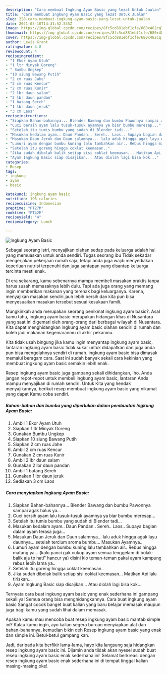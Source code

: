 ```yaml
---
description: "Cara membuat Ingkung Ayam Basic yang lezat Untuk Jualan"
title: "Cara membuat Ingkung Ayam Basic yang lezat Untuk Jualan"
slug: 228-cara-membuat-ingkung-ayam-basic-yang-lezat-untuk-jualan
date: 2021-05-10T14:31:52.535Z
image: https://img-global.cpcdn.com/recipes/8fc5cd881ebf1cfe/680x482cq70/ingkung-ayam-basic-foto-resep-utama.jpg
thumbnail: https://img-global.cpcdn.com/recipes/8fc5cd881ebf1cfe/680x482cq70/ingkung-ayam-basic-foto-resep-utama.jpg
cover: https://img-global.cpcdn.com/recipes/8fc5cd881ebf1cfe/680x482cq70/ingkung-ayam-basic-foto-resep-utama.jpg
author: Lewis Grant
ratingvalue: 4.8
reviewcount: 4
recipeingredient:
- "1 Ekor Ayam Utuh"
- "1 ltr Minyak Goreng"
- " Bumbu Ungkep"
- "10 siung Bawang Putih"
- "2 cm ruas Jahe"
- "2 cm ruas Kencur"
- "2 cm ruas Kunir"
- "2 lbr daun salam"
- "2 lbr daun pandan"
- "1 batang Sereh"
- "1 lbr daun jeruk"
- "3 cm Laos"
recipeinstructions:
- "Siapkan Bahan-bahannya... Blender Bawang dan bumbu Pawonnya sampai agak halus ya..."
- "Cuci bersih ayam lalu tusuk-tusuk ayamnya ya biar bumbu meresap..."
- "Setelah itu tumis bumbu yang sudah di Blender tadi..."
- "Masukan kedalam ayam.. Daun Pandan.. Sereh.. Laos.. Supaya bagian dalam ayam terasa juga..."
- "Masukan Daun Jeruk dan Daun salamnya... lalu aduk hingga agak layu daunnya... setelah tercium aroma bumbu... Masukan Ayamnya.."
- "Lumuri ayam dengan bumbu kuning lalu tambahkan air.. Rebus hingga matang ya... (kalo panci gak cukup ayam semua tenggelam di bolak-balik aja tp hati&#34; hancur ya) disini klo teman-teman pakai ayam kampung rebus lebih lama ya.."
- "Setelah itu goreng hingga coklat keemasan.."
- "Jika sudah dibolak balik setiap sisi coklat keemasan... Matikan Api lalu tiriskan..."
- "Ayam Ingkung Basic siap disajikan... Atau diolah lagi bisa kok..."
categories:
- Resep
tags:
- ingkung
- ayam
- basic

katakunci: ingkung ayam basic 
nutrition: 196 calories
recipecuisine: Indonesian
preptime: "PT27M"
cooktime: "PT42M"
recipeyield: "4"
recipecategory: Lunch

---
```



![Ingkung Ayam Basic](https://img-global.cpcdn.com/recipes/8fc5cd881ebf1cfe/680x482cq70/ingkung-ayam-basic-foto-resep-utama.jpg)

Sebagai seorang istri, menyajikan olahan sedap pada keluarga adalah hal yang memuaskan untuk anda sendiri. Tugas seorang ibu Tidak sekadar mengerjakan pekerjaan rumah saja, tetapi anda juga wajib menyediakan keperluan nutrisi terpenuhi dan juga santapan yang disantap keluarga tercinta mesti enak.

Di era  sekarang, kamu sebenarnya mampu membeli masakan praktis tanpa harus susah memasaknya lebih dulu. Tapi ada juga orang yang memang ingin memberikan makanan yang terenak bagi keluarganya. Karena, menyajikan masakan sendiri jauh lebih bersih dan kita pun bisa menyesuaikan masakan tersebut sesuai kesukaan famili. 



Mungkinkah anda merupakan seorang penikmat ingkung ayam basic?. Asal kamu tahu, ingkung ayam basic merupakan hidangan khas di Nusantara yang saat ini digemari oleh orang-orang dari berbagai wilayah di Nusantara. Kita dapat menghidangkan ingkung ayam basic olahan sendiri di rumah dan boleh jadi makanan kegemaranmu di akhir pekanmu.

Kita tidak usah bingung jika kamu ingin menyantap ingkung ayam basic, lantaran ingkung ayam basic tidak sukar untuk didapatkan dan juga anda pun bisa mengolahnya sendiri di rumah. ingkung ayam basic bisa dimasak memalui beragam cara. Saat ini sudah banyak sekali cara kekinian yang membuat ingkung ayam basic semakin lebih enak.

Resep ingkung ayam basic juga gampang sekali dihidangkan, lho. Anda jangan repot-repot untuk membeli ingkung ayam basic, lantaran Anda mampu menyajikan di rumah sendiri. Untuk Kita yang hendak menyajikannya, berikut resep membuat ingkung ayam basic yang nikamat yang dapat Kamu coba sendiri.

<!--inarticleads1-->

##### Bahan-bahan dan bumbu yang diperlukan dalam pembuatan Ingkung Ayam Basic:

1. Ambil 1 Ekor Ayam Utuh
1. Siapkan 1 ltr Minyak Goreng
1. Gunakan  Bumbu Ungkep
1. Siapkan 10 siung Bawang Putih
1. Siapkan 2 cm ruas Jahe
1. Ambil 2 cm ruas Kencur
1. Gunakan 2 cm ruas Kunir
1. Ambil 2 lbr daun salam
1. Gunakan 2 lbr daun pandan
1. Ambil 1 batang Sereh
1. Gunakan 1 lbr daun jeruk
1. Sediakan 3 cm Laos




<!--inarticleads2-->

##### Cara menyiapkan Ingkung Ayam Basic:

1. Siapkan Bahan-bahannya... Blender Bawang dan bumbu Pawonnya sampai agak halus ya...
1. Cuci bersih ayam lalu tusuk-tusuk ayamnya ya biar bumbu meresap...
1. Setelah itu tumis bumbu yang sudah di Blender tadi...
1. Masukan kedalam ayam.. Daun Pandan.. Sereh.. Laos.. Supaya bagian dalam ayam terasa juga...
1. Masukan Daun Jeruk dan Daun salamnya... lalu aduk hingga agak layu daunnya... setelah tercium aroma bumbu... Masukan Ayamnya..
1. Lumuri ayam dengan bumbu kuning lalu tambahkan air.. Rebus hingga matang ya... (kalo panci gak cukup ayam semua tenggelam di bolak-balik aja tp hati&#34; hancur ya) disini klo teman-teman pakai ayam kampung rebus lebih lama ya..
1. Setelah itu goreng hingga coklat keemasan..
1. Jika sudah dibolak balik setiap sisi coklat keemasan... Matikan Api lalu tiriskan...
1. Ayam Ingkung Basic siap disajikan... Atau diolah lagi bisa kok...




Ternyata cara buat ingkung ayam basic yang enak sederhana ini gampang sekali ya! Semua orang bisa menghidangkannya. Cara buat ingkung ayam basic Sangat cocok banget buat kalian yang baru belajar memasak maupun juga bagi kamu yang sudah lihai dalam memasak.

Apakah kamu mau mencoba buat resep ingkung ayam basic mantab simple ini? Kalau kamu ingin, ayo kalian segera buruan menyiapkan alat dan bahan-bahannya, kemudian bikin deh Resep ingkung ayam basic yang enak dan simple ini. Betul-betul gampang kan. 

Jadi, daripada kita berfikir lama-lama, hayo kita langsung saja hidangkan resep ingkung ayam basic ini. Dijamin anda tiidak akan nyesel sudah buat resep ingkung ayam basic enak sederhana ini! Selamat berkreasi dengan resep ingkung ayam basic enak sederhana ini di tempat tinggal kalian masing-masing,oke!.

